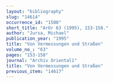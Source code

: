 ```yaml
---
layout: "bibliography"
slug: "14614"
occurrence_id: "1500"
short_title: "ArOr 63 (1995), 153-158."
author: "Jursa, Michael"
publication_year: "1995"
title: "Von Vermessungen und Straßen"
volume_no_: "63"
pages: "153-158"
journal: "Archív Orientalí"
title: "Von Vermessungen und Straßen"
previous_item: "14617"
---
```

